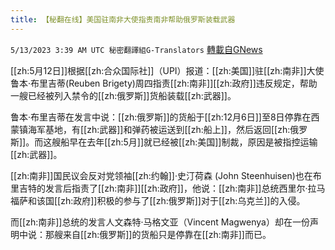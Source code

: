 ```yaml
---
title: 【秘翻在线】美国驻南非大使指责南非帮助俄罗斯装载武器
---
```

`5/13/2023 3:39 AM UTC 秘密翻譯組G-Translators` [轉載自GNews](https://gnews.org/articles/1296892)

        

[[zh:5月12日]]根据[[zh:合众国际社]]（UPI）报道：[[zh:美国]]驻[[zh:南非]]大使鲁本·布里吉蒂(Reuben Brigety)周四指责[[zh:南非]][[zh:政府]]违反规定，帮助一艘已经被列入禁令的[[zh:俄罗斯]]货船装载[[zh:武器]]。

鲁本·布里吉蒂在发言中说：[[zh:俄罗斯]]的货船于[[zh:12月6日]]至8日停靠在西蒙镇海军基地，有[[zh:武器]]和弹药被运送到[[zh:船上]]，然后返回[[zh:俄罗斯]]。而这艘船早在去年[[zh:5月]]就已经被[[zh:美国]]制裁，原因是被指控运输[[zh:武器]]。

[[zh:南非]]国民议会反对党领袖[[zh:约翰]]·史汀荷森 (John Steenhuisen)也在布里吉特的发言后指责了[[zh:南非]][[zh:政府]]，他说：[[zh:南非]]总统西里尔·拉马福萨和该国[[zh:政府]]积极的参与了[[zh:俄罗斯]]对于[[zh:乌克兰]]的入侵。

而[[zh:南非]]总统的发言人文森特·马格文亚（Vincent Magwenya）却在一份声明中说：那艘来自[[zh:俄罗斯]]的货船只是停靠在[[zh:南非]]而已。
